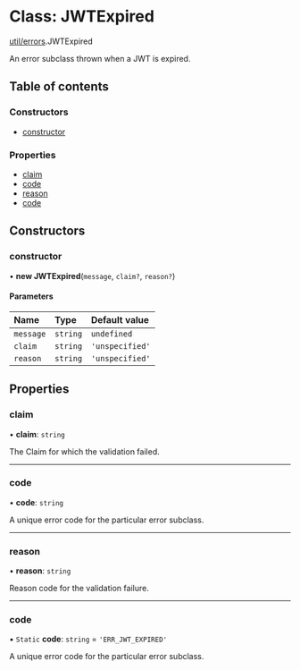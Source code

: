 # Class: JWTExpired

[util/errors](../modules/util_errors.md).JWTExpired

An error subclass thrown when a JWT is expired.

## Table of contents

### Constructors

- [constructor](util_errors.JWTExpired.md#constructor)

### Properties

- [claim](util_errors.JWTExpired.md#claim)
- [code](util_errors.JWTExpired.md#code)
- [reason](util_errors.JWTExpired.md#reason)
- [code](util_errors.JWTExpired.md#code)

## Constructors

### constructor

• **new JWTExpired**(`message`, `claim?`, `reason?`)

#### Parameters

| Name | Type | Default value |
| :------ | :------ | :------ |
| `message` | `string` | `undefined` |
| `claim` | `string` | `'unspecified'` |
| `reason` | `string` | `'unspecified'` |

## Properties

### claim

• **claim**: `string`

The Claim for which the validation failed.

___

### code

• **code**: `string`

A unique error code for the particular error subclass.

___

### reason

• **reason**: `string`

Reason code for the validation failure.

___

### code

▪ `Static` **code**: `string` = `'ERR_JWT_EXPIRED'`

A unique error code for the particular error subclass.
